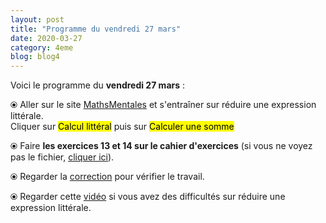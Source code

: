 ```yaml
---
layout: post
title: "Programme du vendredi 27 mars"
date: 2020-03-27
category: 4eme
blog: blog4
---
```


Voici le programme du <b>vendredi 27 mars</b> :

⦿ Aller sur le site <a href="http://mathsmentales.net/">MathsMentales</a> et s'entraîner sur réduire une expression littérale.
<br>
Cliquer sur <mark>Calcul littéral</mark> puis sur <mark>Calculer une somme</mark>

⦿ Faire <b>les exercices 13 et 14 sur le cahier d'exercices</b> (si vous ne voyez pas le fichier, <a href="/exercices/4eme/4eme_exercices_vendredi_27_mars_2020.pdf">cliquer ici</a>). 

<object data="/exercices/4eme/4eme_exercices_vendredi_27_mars_2020.pdf" width="100%" height="500" type='application/pdf'></object>

⦿ Regarder la <a class="correction" href="/exercices/4eme/4eme_exercices_vendredi_27_mars_2020_corrections.pdf">correction</a> pour vérifier le travail.

⦿ Regarder cette <a class="video" href="https://youtu.be/qEUb4IU-HiY">vidéo</a> si vous avez des difficultés sur réduire une expression littérale.
